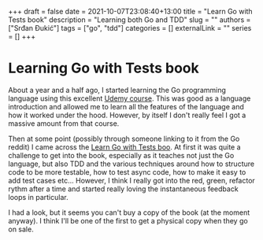 +++ 
draft = false
date = 2021-10-07T23:08:40+13:00
title = "Learn Go with Tests book"
description = "Learning both Go and TDD"
slug = ""
authors = ["Srđan Đukić"]
tags = ["go", "tdd"]
categories = []
externalLink = ""
series = []
+++
# Learning Go with Tests book

About a year and a half ago, I started learning the Go programming language using this excellent [Udemy course](https://www.udemy.com/course/go-the-complete-developers-guide/). This was good as a language introduction and allowed me to learn all the features of the language and how it worked under the hood. However, by itself I don't really feel I got a massive amount from that course.

Then at some point (possibly through someone linking to it from the Go reddit) I came across the [Learn Go with Tests boo](https://quii.gitbook.io/learn-go-with-tests/). At first it was quite a challenge to get into the book, especially as it teaches not just the Go language, but also TDD and the various techniques around how to structure code to be more testable, how to test async code, how to make it easy to add test cases etc... However, I think I really got into the red, green, refactor rythm after a time and started really loving the instantaneous feedback loops in particular.

I had a look, but it seems you can't buy a copy of the book (at the moment anyway). I think I'll be one of the first to get a physical copy when they go on sale.
